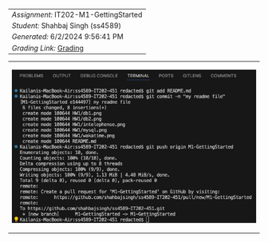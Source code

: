 <table><tr><td> <em>Assignment: </em> IT202-M1-GettingStarted</td></tr>
<tr><td> <em>Student: </em> Shahbaj Singh (ss4589)</td></tr>
<tr><td> <em>Generated: </em> 6/2/2024 9:56:41 PM</td></tr>
<tr><td> <em>Grading Link: </em> <a rel="noreferrer noopener" href="https://learn.ethereallab.app/homework/IT202-AR451-M2024/it202-m1-gettingstarted/grade/ss4589" target="_blank">Grading</a></td></tr></table>
<table><tr><td>

![git terminal output](git_output.png)